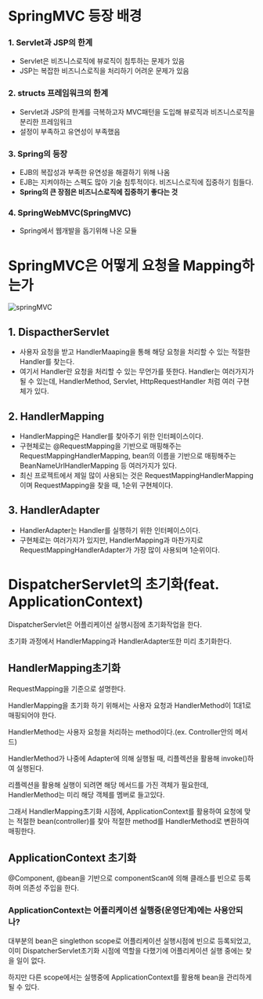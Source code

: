 # SpringMVC 등장 배경

### 1. Servlet과 JSP의 한계

- Servlet은 비즈니스로직에 뷰로직이 침투하는 문제가 있음
- JSP는 복잡한 비즈니스로직을 처리하기 어려운 문제가 있음

### 2. structs 프레임워크의 한계

- Servlet과 JSP의 한계를 극복하고자 MVC패턴을 도입해 뷰로직과 비즈니스로직을 분리한 프레임워크
- 설정이 부족하고 유연성이 부족했음

### 3. Spring의 등장

- EJB의 복잡성과 부족한 유연성을 해결하기 위해 나옴
- EJB는 지켜야하는 스펙도 많아 기술 침투적이다. 비즈니스로직에 집중하기 힘들다.
- **Spring의 큰 장점은 비즈니스로직에 집중하기 좋다는 것**

### 4. SpringWebMVC(SpringMVC)

- Spring에서 웹개발을 돕기위해 나온 모듈

# SpringMVC은 어떻게 요청을 Mapping하는가

![springMVC](https://github.com/user-attachments/assets/c99ebf6e-6f3b-4c04-ad8d-370212779004)


## 1. DispactherServlet

- 사용자 요청을 받고 HandlerMaaping을 통해 해당 요청을 처리할 수 있는 적절한 Handler를 찾는다.
- 여기서 Handler란 요청을 처리할 수 있는 무언가를 뜻한다. Handler는 여러가지가 될 수 있는데, HandlerMethod, Servlet, HttpRequestHandler 처럼 여러 구현체가 있다.

## 2. HandlerMapping

- HandlerMapping은 Handler를 찾아주기 위한 인터페이스이다.
- 구현체로는 @RequestMapping을 기반으로 매핑해주는 RequestMappingHandlerMapping, bean의 이름을 기반으로 매핑해주는 BeanNameUrlHandlerMapping 등 여러가지가 있다.
- 최신 프로젝트에서 제일 많이 사용되는 것은 RequestMappingHandlerMapping이며 RequestMapping을 찾을 때, 1순위 구현체이다.

## 3. HandlerAdapter

- HandlerAdapter는 Handler를 실행하기 위한 인터페이스이다.
- 구현체로는 여러가지가 있지만, HandlerMapping과 마찬가지로 RequestMappingHandlerAdapter가 가장 많이 사용되며 1순위이다.

# DispatcherServlet의 초기화(feat. ApplicationContext)

DispatcherServlet은 어플리케이션 실행시점에 초기화작업을 한다.

초기화 과정에서 HandlerMapping과 HandlerAdapter또한 미리 초기화한다.

## HandlerMapping초기화

RequestMapping을 기준으로 설명한다.

HandlerMapping을 초기화 하기 위해서는 사용자 요청과 HandlerMethod이 1대1로 매핑되어야 한다.

HandlerMethod는 사용자 요청을 처리하는 method이다.(ex. Controller안의 메서드)

HandlerMethod가 나중에 Adapter에 의해 실행될 때, 리플렉션을 활용해 invoke()하여 실행된다.

리플렉션을 활용해 실행이 되려면 해당 메서드를 가진 객체가 필요한데, HandlerMethod는 미리 해당 객체를 멤버로 들고있다.

그래서 HandlerMapping초기화 시점에, ApplicationContext를 활용하여 요청에 맞는 적절한 bean(controller)를 찾아 적절한 method를 HandlerMethod로 변환하여 매핑한다.

## ApplicationContext 초기화

@Component, @bean을 기반으로 componentScan에 의해 클래스를 빈으로 등록하며 의존성 주입을 한다.

### ApplicationContext는 어플리케이션 실행중(운영단계)에는 사용안되나?

대부분의 bean은 singlethon scope로 어플리케이션 실행시점에 빈으로 등록되었고, 이미 DispatcherServlet초기화 시점에 역할을 다했기에 어플리케이션 실행 중에는 찾을 일이 없다.

하지만 다른 scope에서는 실행중에 ApplicationContext를 활용해 bean을 관리하게 될 수 있다.
